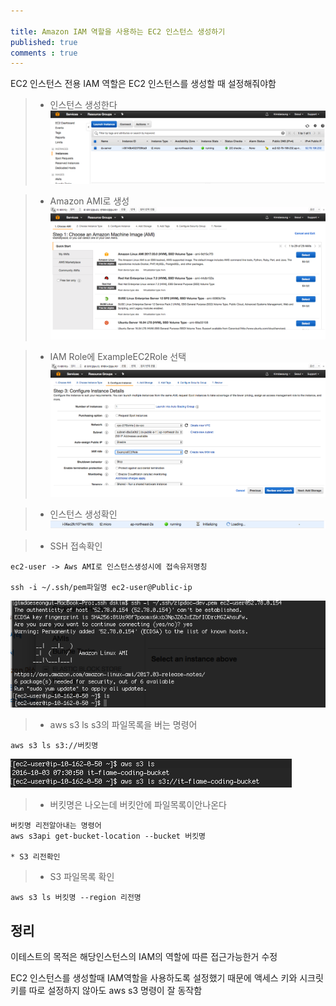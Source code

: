 ```yaml
---

title: Amazon IAM 역할을 사용하는 EC2 인스턴스 생성하기
published: true
comments : true
---
```



EC2 인스턴스 전용 IAM 역할은 EC2 인스턴스를 생성할 때 설정해줘야함

> - 인스턴스 생성한다 
![](/assets/imgs/2017/05/02/iam-role-ec2-create-01-20170502.png)


> - Amazon AMI로 생성 
![](/assets/imgs/2017/05/02/iam-role-ec2-create-02-20170502.png)


> - IAM Role에 ExampleEC2Role 선택 
![](/assets/imgs/2017/05/02/iam-role-ec2-create-03-20170502.png)


> - 인스턴스 생성확인 
![](/assets/imgs/2017/05/02/iam-role-ec2-create-04-20170502.png)

> - SSH 접속확인
```
ec2-user -> Aws AMI로 인스턴스생성시에 접속유저명칭

ssh -i ~/.ssh/pem파일명 ec2-user@Public-ip
```
![](/assets/imgs/2017/05/02/iam-role-ec2-create-05-20170502.png)

> - aws s3 ls s3의 파일목록을 버는 명령어
```
aws s3 ls s3://버킷명
```
![](/assets/imgs/2017/05/02/iam-role-ec2-create-06-20170502.png)

> - 버킷명은 나오는데 버킷안에 파일목록이안나온다

```
버킷명 리전알아내는 명령어
aws s3api get-bucket-location --bucket 버킷명

* S3 리전확인
```

>- S3 파일목록 확인
```
aws s3 ls 버킷명 --region 리전명
```

## 정리 

이테스트의 목적은 해당인스턴스의 IAM의 역할에 따른 접근가능한거 수정

EC2 인스턴스를 생성할때 IAM역할을 사용하도록 설정했기 때문에 액세스 키와 시크릿 키를 따로 설정하지 않아도 aws s3 명령이 잘 동작함